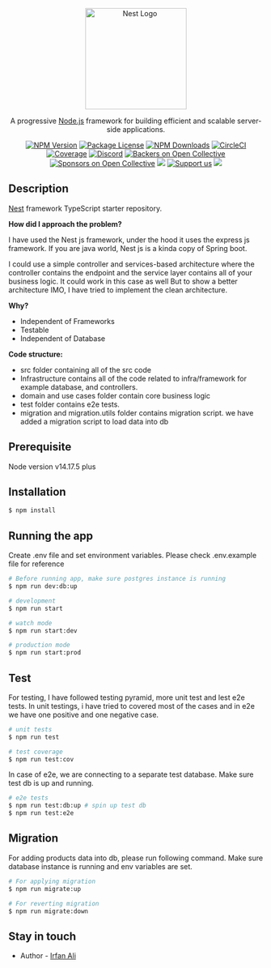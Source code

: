 <p align="center">
  <a href="http://nestjs.com/" target="blank"><img src="https://nestjs.com/img/logo-small.svg" width="200" alt="Nest Logo" /></a>
</p>

[circleci-image]: https://img.shields.io/circleci/build/github/nestjs/nest/master?token=abc123def456
[circleci-url]: https://circleci.com/gh/nestjs/nest

  <p align="center">A progressive <a href="http://nodejs.org" target="_blank">Node.js</a> framework for building efficient and scalable server-side applications.</p>
    <p align="center">
<a href="https://www.npmjs.com/~nestjscore" target="_blank"><img src="https://img.shields.io/npm/v/@nestjs/core.svg" alt="NPM Version" /></a>
<a href="https://www.npmjs.com/~nestjscore" target="_blank"><img src="https://img.shields.io/npm/l/@nestjs/core.svg" alt="Package License" /></a>
<a href="https://www.npmjs.com/~nestjscore" target="_blank"><img src="https://img.shields.io/npm/dm/@nestjs/common.svg" alt="NPM Downloads" /></a>
<a href="https://circleci.com/gh/nestjs/nest" target="_blank"><img src="https://img.shields.io/circleci/build/github/nestjs/nest/master" alt="CircleCI" /></a>
<a href="https://coveralls.io/github/nestjs/nest?branch=master" target="_blank"><img src="https://coveralls.io/repos/github/nestjs/nest/badge.svg?branch=master#9" alt="Coverage" /></a>
<a href="https://discord.gg/G7Qnnhy" target="_blank"><img src="https://img.shields.io/badge/discord-online-brightgreen.svg" alt="Discord"/></a>
<a href="https://opencollective.com/nest#backer" target="_blank"><img src="https://opencollective.com/nest/backers/badge.svg" alt="Backers on Open Collective" /></a>
<a href="https://opencollective.com/nest#sponsor" target="_blank"><img src="https://opencollective.com/nest/sponsors/badge.svg" alt="Sponsors on Open Collective" /></a>
  <a href="https://paypal.me/kamilmysliwiec" target="_blank"><img src="https://img.shields.io/badge/Donate-PayPal-ff3f59.svg"/></a>
    <a href="https://opencollective.com/nest#sponsor"  target="_blank"><img src="https://img.shields.io/badge/Support%20us-Open%20Collective-41B883.svg" alt="Support us"></a>
  <a href="https://twitter.com/nestframework" target="_blank"><img src="https://img.shields.io/twitter/follow/nestframework.svg?style=social&label=Follow"></a>
</p>
  <!--[![Backers on Open Collective](https://opencollective.com/nest/backers/badge.svg)](https://opencollective.com/nest#backer)
  [![Sponsors on Open Collective](https://opencollective.com/nest/sponsors/badge.svg)](https://opencollective.com/nest#sponsor)-->

## Description

[Nest](https://github.com/nestjs/nest) framework TypeScript starter repository.

**How did I approach the problem?**

I have used the Nest js framework, under the hood it uses the express js framework. If you are java world,  Nest js is a kinda copy of Spring boot.

I could use a simple controller and services-based architecture where the controller contains the endpoint and the service layer contains all of your business logic. It could work in this case as well But to show a better architecture IMO, I have tried to implement the clean architecture.

**Why?**
- Independent of Frameworks
- Testable
- Independent of Database

**Code structure:**
- src folder containing all of the src code
- Infrastructure contains all of the code related to infra/framework for example database, and controllers.
- domain and use cases  folder contain core business logic
- test folder contains e2e tests.
- migration and migration.utils folder contains migration script. we have added a migration script to load data into db


## Prerequisite
Node version v14.17.5 plus

## Installation

```bash
$ npm install
```

## Running the app
Create .env file and set environment variables. Please check .env.example file for reference

```bash
# Before running app, make sure postgres instance is running 
$ npm run dev:db:up

# development
$ npm run start

# watch mode
$ npm run start:dev
```

```bash
# production mode
$ npm run start:prod
```

## Test

For testing, I have followed testing pyramid, more unit test and lest e2e tests. 
In unit testings, i have tried to covered most of the cases and in e2e we have one positive and one negative case.

```bash
# unit tests
$ npm run test

# test coverage
$ npm run test:cov
```

In case of e2e, we are connecting to a separate test database. Make sure test db is up and running.
```bash
# e2e tests
$ npm run test:db:up # spin up test db
$ npm run test:e2e


```


## Migration
For adding products data into db, please run following command. Make sure database instance is running and env variables are set.
```bash
# For applying migration 
$ npm run migrate:up

# For reverting migration
$ npm run migrate:down
```

## Stay in touch

- Author - [Irfan Ali](https://github.com/Irfanbsse2060)
